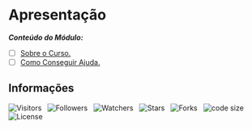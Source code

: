 <!-- TITLE -->
# Apresentação

***Conteúdo do Módulo:***

* [ ] [Sobre o Curso.](https://github.com?Devsgeeknerd/cla-sob-cur-apr-alg-log-par-pro-bas-ava "Ver aula")
* [ ] [Como Conseguir Ajuda.](https://github.com/Desvgeeknerd/cla-com-con-aju-apr-alg-log-par-pro-bas-ava "Ver aula")

<!-- Table of Contents -->
<!-- ## Table de Conteúdos -->

<!-- * [Vista por cima](#vista-por-cima) -->
  <!-- * [Foto da tela](#foto-da-tela) -->
  <!-- * [Links](#links) -->
<!-- * [Meu Processo](#meu-processo) -->
  <!-- * [Construido com](#construido-com) -->
  <!-- * [O que Aprendi](#o-que-aprendi) -->
  <!-- * [Desenvolvimento Continuo](#desenvolvimento-continuo) -->
  <!-- * [Recursos Uteis](#recursos-uteis) -->
<!-- * [Autores](#autores) -->
<!-- * [Agradecimentos](#agradecimentos) -->
<!-- * [Informações](#informações) -->

<!-- Overview-->
<!-- ## Vista por Cima -->
<!-- Screenshot -->
<!-- ### Foto da Tela -->
<!-- Links -->
<!-- ### Links -->
<!-- My Process -->
<!-- ## Meu Processo -->
<!-- Built with -->
<!-- ### Construido com -->
<!-- What I Learned -->
<!-- ### O que Aprendi -->
<!-- Continued Development -->
<!-- ### Desenvolvimento Continuo -->
<!-- Useful Resources -->
<!-- ### Recursos Uteis -->
<!-- Authors -->
<!-- ## Autores -->
<!-- Acknowledgments -->
<!-- ## Agradecimentos -->
<!-- Information -->
## Informações

![Visitors](https://api.visitorbadge.io/api/visitors?path=Devsgeeknerd%2Fmod-apr-alg-log-par-pro-bas-ava&label=Visitantes&labelColor=%23f9e64f&countColor=%23008000&style=plastic "Total de Visitas")
&nbsp;
![Followers](https://img.shields.io/github/followers/Devsgeeknerd?style=p&label=Seguidores&labelColor=f9e64f&color=008000 "Total de Seguidores")
&nbsp;
![Watchers](https://img.shields.io/github/watchers/Devsgeeknerd/mod-apr-alg-log-par-pro-bas-ava?style=p&label=Observadores&labelColor=f9e64f&color=008000 "Total de Observadores")
&nbsp;
![Stars](https://img.shields.io/github/stars/Devsgeeknerd/mod-apr-alg-log-par-pro-bas-ava?style=p&label=Estrelas&labelColor=f9e64f&color=008000 "Total de Estrelas")
&nbsp;
![Forks](https://img.shields.io/github/forks/Devsgeeknerd/mod-apr-alg-log-par-pro-bas-ava?style=p&label=Bifurcações&labelColor=f9e64f&color=008000 "Total de Bifurcações")
&nbsp;
![code size](https://img.shields.io/github/languages/code-size/Devsgeeknerd/mod-apr-alg-log-par-pro-bas-ava?style=p&label=Tamanho&labelColor=f9e64f&color=008000& "Tamanho do Repositório")
&nbsp;
![License](https://img.shields.io/github/license/Devsgeeknerd/mod-apr-alg-log-par-pro-bas-ava?style=p&label=Licença&labelColor=f9e64f&color=008000 "Licença do Repositório")
